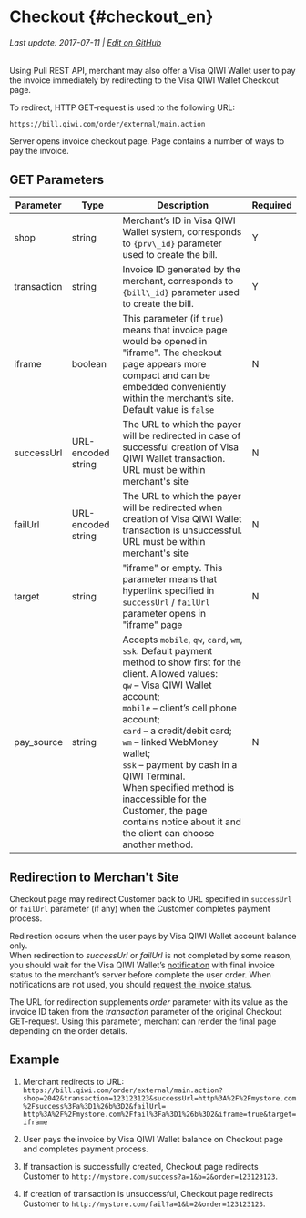 # Checkout {#checkout_en}

###### Last update: 2017-07-11 | [Edit on GitHub](https://github.com/QIWI-API/pull-payments-docs/blob/master/_checkout_en.html.md)

Using Pull REST API, merchant may also offer a Visa QIWI Wallet user to pay the invoice immediately by redirecting to the Visa QIWI Wallet Сheckout page. 

To redirect, HTTP GET-request is used to the following URL:

`https://bill.qiwi.com/order/external/main.action`

Server opens invoice checkout page. Page contains a number of ways to pay the invoice.



## GET Parameters

Parameter|Type|Description|Required
---------|--------|---|------
shop| string |Merchant’s ID in Visa QIWI Wallet system, corresponds to `{prv\_id}` parameter used to create the bill.|Y
transaction| string |Invoice ID generated by the merchant, corresponds to `{bill\_id}` parameter used to create the bill.|Y
iframe| boolean | This parameter (if `true`) means that invoice page would be opened in "iframe". The checkout page appears more compact and can be embedded conveniently within the merchant’s site. Default value is `false`|N
successUrl |URL-encoded string| The URL to which the payer will be redirected in case of successful creation of Visa QIWI Wallet transaction. URL must be within merchant's site | N 
failUrl |URL-encoded string | The URL to which the payer will be redirected when creation of Visa QIWI Wallet transaction is unsuccessful. URL must be within merchant's site |N
target |string|"iframe" or empty. This parameter means that hyperlink specified in `successUrl` / `failUrl` parameter opens in "iframe" page|N
pay_source |string| Accepts `mobile`, `qw`, `card`, `wm`, `ssk`. Default payment method to show first for the client. Allowed values:<br> `qw` – Visa QIWI Wallet account;<br> `mobile` – client’s cell phone account;<br> `card` – a credit/debit card;<br> `wm` – linked WebMoney wallet;<br> `ssk` – payment by cash in a QIWI Terminal.<br> When specified method is inaccessible for the Customer, the page contains notice about it and the client can choose another method.|N

## Redirection to Merchan't Site

Checkout page may redirect Customer back to URL specified in `successUrl` or `failUrl` parameter (if any) when the Customer completes payment process.

<aside class="notice">
Redirection occurs when the user pays by Visa QIWI Wallet account balance only.
</aside>

<aside class="warning">
When redirection to <i>successUrl</i> or <i>failUrl</i> is not completed by some reason, you should wait for the Visa QIWI Wallet’s <a href="#notification_en">notification</a> with final invoice status to the merchant’s server before complete the user order. When notifications are not used, you should <a href="#invoice-status">request the invoice status</a>.
</aside>

The URL for redirection supplements <i>order</i> parameter with its value as the invoice ID taken from the <i>transaction</i> parameter of the original Checkout GET-request. Using this parameter, merchant can render the final page depending on the order details.

## Example

1. Merchant redirects to URL: `https://bill.qiwi.com/order/external/main.action?shop=2042&transaction=123123123&successUrl=http%3A%2F%2Fmystore.com%2Fsuccess%3Fa%3D1%26b%3D2&failUrl= http%3A%2F%2Fmystore.com%2Ffail%3Fa%3D1%26b%3D2&iframe=true&target=iframe`

2. User pays the invoice by Visa QIWI Wallet balance on Checkout page and completes payment process.

3. If transaction is successfully created, Checkout page redirects Customer to `http://mystore.com/success?a=1&b=2&order=123123123`.

4. If creation of transaction is unsuccessful, Checkout page redirects Customer to `http://mystore.com/fail?a=1&b=2&order=123123123`.
